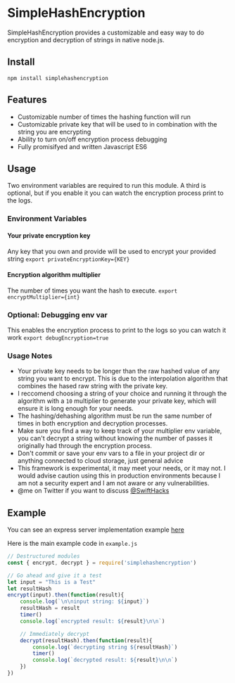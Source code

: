 # SimpleHashEncryption
SimpleHashEncryption provides a customizable and easy way to do encryption and decryption of strings in native node.js.

## Install
`npm install simplehashencryption`

## Features
- Customizable number of times the hashing function will run
- Customizable private key that will be used to in combination with the string you are encrypting
- Ability to turn on/off encryption process debugging
- Fully promisifyed and written Javascript ES6

## Usage
Two environment variables are required to run this module. A third is optional, but if you enable it you can watch the encryption process print to the logs.

### Environment Variables
#### Your private encryption key
Any key that you own and provide will be used to encrypt your provided string 
`export privateEncryptionKey={KEY}`


#### Encryption algorithm multiplier
The number of times you want the hash to execute. 
`export encryptMultiplier={int}`


### Optional: Debugging env var
This enables the encryption process to print to the logs so you can watch it work
`export debugEncryption=true`

### Usage Notes
- Your private key needs to be longer than the raw hashed value of any string you want to encrypt. This is due to the interpolation algorithm that combines the hased raw string with the private key.
- I reccomend choosing a string of your choice and running it through the algorithm with a `10` multiplier to generate your private key, which will ensure it is long enough for your needs.
- The hashing/dehashing algorithm must be run the same number of times in both encryption and decryption processes.
- Make sure you find a way to keep track of your multiplier env variable, you can't decrypt a string without knowing the number of passes it originally had through the encryption process.
- Don't commit or save your env vars to a file in your project dir or anything connected to cloud storage, just general advice
- This framework is experimental, it may meet your needs, or it may not. I would advise caution using this in production environments because I am not a security expert and I am not aware or any vulnerabilities.
- @me on Twitter if you want to discuss [@SwiftHacks](https://twitter.com/swifthacks_)


## Example

You can see an express server implementation example [here](https://github.com/DanBurkhardt/SimpleHashEncryptionTestServer)

Here is the main example code in `example.js`

````javascript
// Destructured modules
const { encrypt, decrypt } = require('simplehashencryption')

// Go ahead and give it a test
let input = "This is a Test"
let resultHash
encrypt(input).then(function(result){
    console.log(`\n\ninput string: ${input}`)
    resultHash = result
    timer()
    console.log(`encrypted result: ${result}\n\n`)

    // Immediately decrypt
    decrypt(resultHash).then(function(result){
        console.log(`decrypting string ${resultHash}`)
        timer()
        console.log(`decrypted result: ${result}\n\n`)
    })
})
````

